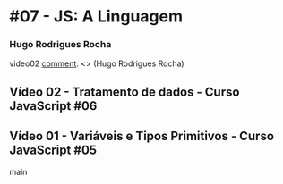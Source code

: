 # #07 - JS: A Linguagem

### Hugo Rodrigues Rocha

 video02
[comment]: <> (Hugo Rodrigues Rocha)

## Vídeo 02 - Tratamento de dados - Curso JavaScript #06


[comment]: <> (Essa aula de 40 minutos de aula conseguir aprender muitos sobre a linguagem.  Essa didática dele é incrível.)


[comment]: <> (Hugo Rodrigues Rocha)


## Vídeo 01 - Variáveis e Tipos Primitivos - Curso JavaScript #05

[comment]: <> (Excelente video,principalmente o exemplo com vagas de estacionamento ficou bem mais fácil de compreender o conceito , pensava que era mais  complicado, mas a sua forma de explicar faz qualquer um aprender com a sua didática ,exemplos e apresentação faz parecer mais fácil.)
 main

